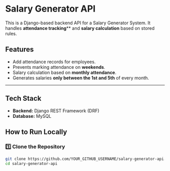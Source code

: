 # Salary Generator API

This is a Django-based backend API for a Salary Generator System. It handles **attendance tracking**** and **salary calculation** based on stored rules.

## Features
- Add attendance records for employees.
- Prevents marking attendance on **weekends**.
- Salary calculation based on **monthly attendance**.
- Generates salaries **only between the 1st and 5th** of every month.

---

##  Tech Stack
- **Backend:** Django REST Framework (DRF)
- **Database:** MySQL


##  How to Run Locally

### 1️⃣ Clone the Repository
```bash
git clone https://github.com/YOUR_GITHUB_USERNAME/salary-generator-api.git
cd salary-generator-api
